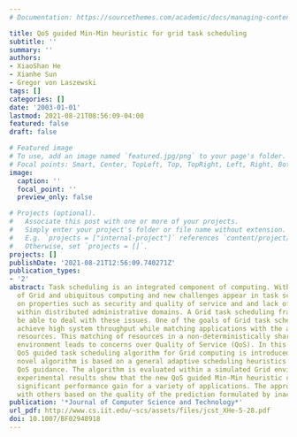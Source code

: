 ```yaml
---
# Documentation: https://sourcethemes.com/academic/docs/managing-content/

title: QoS guided Min-Min heuristic for grid task scheduling
subtitle: ''
summary: ''
authors:
- XiaoShan He
- Xianhe Sun
- Gregor von Laszewski
tags: []
categories: []
date: '2003-01-01'
lastmod: 2021-08-21T08:56:09-04:00
featured: false
draft: false

# Featured image
# To use, add an image named `featured.jpg/png` to your page's folder.
# Focal points: Smart, Center, TopLeft, Top, TopRight, Left, Right, BottomLeft, Bottom, BottomRight.
image:
  caption: ''
  focal_point: ''
  preview_only: false

# Projects (optional).
#   Associate this post with one or more of your projects.
#   Simply enter your project's folder or file name without extension.
#   E.g. `projects = ["internal-project"]` references `content/project/deep-learning/index.md`.
#   Otherwise, set `projects = []`.
projects: []
publishDate: '2021-08-21T12:56:09.740271Z'
publication_types:
- '2'
abstract: Task scheduling is an integrated component of computing. With the emergence
  of Grid and ubiquitous computing and new challenges appear in task scheduling based
  on properties such as security and quality of service and and lack of central control
  within distributed administrative domains. A Grid task scheduling framework must
  be able to deal with these issues. One of the goals of Grid task scheduling is to
  achieve high system throughput while matching applications with the available computing
  resources. This matching of resources in a non-deterministically shared heterogeneous
  environment leads to concerns over Quality of Service (QoS). In this paper a novel
  QoS guided task scheduling algorithm for Grid computing is introduced. The proposed
  novel algorithm is based on a general adaptive scheduling heuristics that includes
  QoS guidance. The algorithm is evaluated within a simulated Grid environment. The
  experimental results show that the new QoS guided Min-Min heuristic can lead to
  significant performance gain for a variety of applications. The approach is compared
  with others based on the quality of the prediction formulated by inaccurate information.
publication: '*Journal of Computer Science and Technology*'
url_pdf: http://www.cs.iit.edu/~scs/assets/files/jcst_XHe-5-28.pdf
doi: 10.1007/BF02948918
---
```

